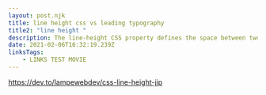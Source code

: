 ```yaml
---
layout: post.njk
title: line height css vs leading typography
title2: "line height "
description: The line-height CSS property defines the space between two inline elements. The typical use is, to space-out text. You can see people comparing it to 'leading' which is a term used in typography that refers to the space between the baseline of two lines of text. line-height works differently. It adds space above and under the text
date: 2021-02-06T16:32:19.239Z
linksTags:
    - LINKS TEST MOVIE
---
```


https://dev.to/lampewebdev/css-line-height-jjp

